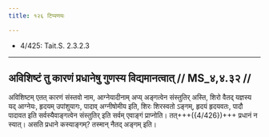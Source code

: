 ```yaml
---
title: १२६ टिप्पणयः

---
```

- 4/425: Tait.S. 2.3.2.3

____________________________________________


## अविशिष्टं तु कारणं प्रधानेषु गुणस्य विद्यमानत्वात् // MS_४,४.३२ //

अविशिष्टम् एतत् कारणं संस्तवो नाम, आग्नेयादीनाम् अप्य् अङ्गत्वेन संस्तुतिर् अस्ति, शिरो वैतद् यज्ञस्य यद् आग्नेयः, हृदयम् उपांशुयागः, पादाव् अग्नीषोमीय इति, शिरः शिरस्वतो ऽङ्गम्, हृदयं हृदयवतः, पादौ पादावत इति सर्वस्यैवाङ्गत्वेन संस्तुतिर् इति सर्वम् एवाङ्गं प्राप्नोति। तत्+++({4/426})+++ प्रधानं न स्यात्। असति प्रधाने कस्याङ्गम्? तस्मान् नैतद् अङ्गम् इति।
